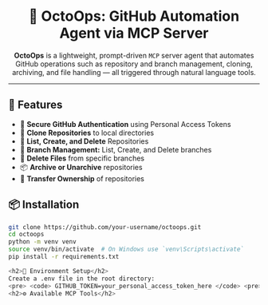 <h1 align="center">🚀 OctoOps: GitHub Automation Agent via MCP Server</h1>

<p align="center">
  <b>OctoOps</b> is a lightweight, prompt-driven <code>MCP</code> server agent that automates GitHub operations such as repository and branch management, cloning, archiving, and file handling — all triggered through natural language tools.
</p>

<hr />

<h2>🧠 Features</h2>

<ul>
  <li>🔐 <strong>Secure GitHub Authentication</strong> using Personal Access Tokens</li>
  <li>📂 <strong>Clone Repositories</strong> to local directories</li>
  <li>📝 <strong>List, Create, and Delete</strong> Repositories</li>
  <li>🌿 <strong>Branch Management:</strong> List, Create, and Delete branches</li>
  <li>📁 <strong>Delete Files</strong> from specific branches</li>
  <li>📦 <strong>Archive or Unarchive</strong> repositories</li>
  <li>🚚 <strong>Transfer Ownership</strong> of repositories</li>
</ul>

<h2>📦 Installation</h2>

```bash
git clone https://github.com/your-username/octoops.git
cd octoops
python -m venv venv
source venv/bin/activate  # On Windows use `venv\Scripts\activate`
pip install -r requirements.txt

<h2>🔑 Environment Setup</h2>
Create a .env file in the root directory:
<pre> <code> GITHUB_TOKEN=your_personal_access_token_here </code> <pre>
<h2>⚙️ Available MCP Tools</h2>